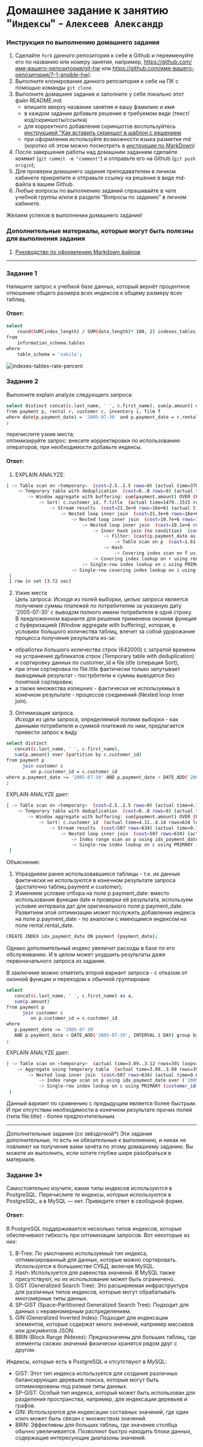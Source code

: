 # Домашнее задание к занятию "`Индексы`" - `Алексеев Александр`


### Инструкция по выполнению домашнего задания

   1. Сделайте `fork` данного репозитория к себе в Github и переименуйте его по названию или номеру занятия, например, https://github.com/имя-вашего-репозитория/git-hw или  https://github.com/имя-вашего-репозитория/7-1-ansible-hw).
   2. Выполните клонирование данного репозитория к себе на ПК с помощью команды `git clone`.
   3. Выполните домашнее задание и заполните у себя локально этот файл README.md:
      - впишите вверху название занятия и вашу фамилию и имя
      - в каждом задании добавьте решение в требуемом виде (текст/код/скриншоты/ссылка)
      - для корректного добавления скриншотов воспользуйтесь [инструкцией "Как вставить скриншот в шаблон с решением](https://github.com/netology-code/sys-pattern-homework/blob/main/screen-instruction.md)
      - при оформлении используйте возможности языка разметки md (коротко об этом можно посмотреть в [инструкции  по MarkDown](https://github.com/netology-code/sys-pattern-homework/blob/main/md-instruction.md))
   4. После завершения работы над домашним заданием сделайте коммит (`git commit -m "comment"`) и отправьте его на Github (`git push origin`);
   5. Для проверки домашнего задания преподавателем в личном кабинете прикрепите и отправьте ссылку на решение в виде md-файла в вашем Github.
   6. Любые вопросы по выполнению заданий спрашивайте в чате учебной группы и/или в разделе “Вопросы по заданию” в личном кабинете.
   
Желаем успехов в выполнении домашнего задания!
   
### Дополнительные материалы, которые могут быть полезны для выполнения задания

1. [Руководство по оформлению Markdown файлов](https://gist.github.com/Jekins/2bf2d0638163f1294637#Code)

---

### Задание 1
Напишите запрос к учебной базе данных, который вернёт процентное отношение общего размера всех индексов к общему размеру всех таблиц.  
#### Ответ:  
``` bash
select 
    round(SUM(index_length) / SUM(data_length)* 100, 2) indexes_tables_rate_pcnt
from 
    information_schema.tables
where 
    table_schema = 'sakila';
```  
![indexes-tables-rate-percent](05-img/12-05-index-task-1-indexes-tables-rate-prcnt.png) 

### Задание 2
Выполните explain analyze следующего запроса:
``` bash 
select distinct concat(c.last_name, ' ', c.first_name), sum(p.amount) over (partition by c.customer_id, f.title)
from payment p, rental r, customer c, inventory i, film f
where date(p.payment_date) = '2005-07-30' and p.payment_date = r.rental_date and r.customer_id = c.customer_id and i.inventory_id = r.inventory_id
;
```  
перечислите узкие места;  
оптимизируйте запрос: внесите корректировки по использованию операторов, при необходимости добавьте индексы.  

#### Ответ: 
1. EXPLAIN ANALYZE: 
``` bash 
| -> Table scan on <temporary>  (cost=2.5..2.5 rows=0) (actual time=3702..3702 rows=391 loops=1)  
    -> Temporary table with deduplication  (cost=0..0 rows=0) (actual time=3702..3702 rows=391 loops=1)  
        -> Window aggregate with buffering: sum(payment.amount) OVER (PARTITION BY c.customer_id,f.title )   (actual time=1479..3575 rows=642000 loops=1)  
            -> Sort: c.customer_id, f.title  (actual time=1479..1515 rows=642000 loops=1)  
                -> Stream results  (cost=21.3e+6 rows=16e+6) (actual time=1.28..1159 rows=642000 loops=1)  
                    -> Nested loop inner join  (cost=21.3e+6 rows=16e+6) (actual time=1.27..995 rows=642000 loops=1)  
                        -> Nested loop inner join  (cost=19.7e+6 rows=16e+6) (actual time=1.27..879 rows=642000 loops=1)  
                            -> Nested loop inner join  (cost=18.1e+6 rows=16e+6) (actual time=1.26..758 rows=642000 loops=1)  
                                -> Inner hash join (no condition)  (cost=1.54e+6 rows=15.4e+6) (actual time=1.23..27.3 rows=634000 loops=1)  
                                    -> Filter: (cast(p.payment_date as date) = '2005-07-30')  (cost=1.61 rows=15400) (actual time=0.572..3.94 rows=634 loops=1)  
                                        -> Table scan on p  (cost=1.61 rows=15400) (actual time=0.55..2.93 rows=16044 loops=1)  
                                    -> Hash  
                                        -> Covering index scan on f using idx_title  (cost=112 rows=1000) (actual time=0.0605..0.501 rows=1000 loops=1)  
                                -> Covering index lookup on r using rental_date (rental_date=p.payment_date)  (cost=0.969 rows=1.04) (actual time=752e-6..0.00107 rows=1.01 loops=634000)  
                            -> Single-row index lookup on c using PRIMARY (customer_id=r.customer_id)  (cost=250e-6 rows=1) (actual time=96.4e-6..110e-6 rows=1 loops=642000)  
                        -> Single-row covering index lookup on i using PRIMARY (inventory_id=r.inventory_id)  (cost=250e-6 rows=1) (actual time=82.3e-6..96e-6 rows=1 loops=642000)  
 |
 1 row in set (3.72 sec)  
```  
2. Узкие места  
Цель запроса: Исходя из полей выборки, целью запроса является получение суммы платежей по потребителям за указаную дату '2005-07-30' с выводом полного имени потребителя в однй строку.  
В предложенном варианте для решения применена оконная функция с буферизацией (Window aggregate with buffering), которая, в условиях большого количества таблиц, влечет за собой удорожание процесса получения результата из-за:  
* обработки большого количества строк (642000) с затратой времени на устранение дубликатов строк (Temporary table with deduplication) и сортировку данных по customer_id и file.title (операция Sort);  
* при этом сортировка по file.title фактически только запутывает выводимый результат - пострбители и суммы выводятся без понятной сортировки;  
* а также множества излишних - фактически не используемых в конечном результате - процессов соединений (Nested loop inner join).  

3. Оптимизация запроса.  
Исходя из цели запроса, определяемой полями выборки - как данными потребителя и суммой платежей по ним, предлагается привести запрос к виду  
``` bash
select distinct
   concat(c.last_name, ' ', c.first_name), 
   sum(p.amount) over (partition by c.customer_id) 
from payment p 
      join customer c 
         on p.customer_id = c.customer_id  
where p.payment_date >= '2005-07-30' AND p.payment_date < DATE_ADD('2005-07-30', INTERVAL 1 DAY)
;
```  
EXPLAIN ANALYZE дает:  
``` bash
| -> Table scan on <temporary>  (cost=2.5..2.5 rows=0) (actual time=4.79..4.81 rows=391 loops=1)
    -> Temporary table with deduplication  (cost=0..0 rows=0) (actual time=4.79..4.79 rows=391 loops=1)
        -> Window aggregate with buffering: sum(payment.amount) OVER (PARTITION BY c.customer_id )   (actual time=4.13..4.68 rows=634 loops=1)
            -> Sort: c.customer_id  (actual time=4.11..4.14 rows=634 loops=1)
                -> Stream results  (cost=507 rows=634) (actual time=0.715..3.85 rows=634 loops=1)
                    -> Nested loop inner join  (cost=507 rows=634) (actual time=0.708..3.46 rows=634 loops=1)
                        -> Index range scan on p using idx_payment_date over ('2005-07-30 00:00:00' <= payment_date < '2005-07-31 00:00:00'), with index condition: ((p.payment_date >= TIMESTAMP'2005-07-30 00:00:00') and (p.payment_date < <cache>(('2005-07-30' + interval 1 day))))  (cost=286 rows=634) (actual time=0.693..1.86 rows=634 loops=1)
                        -> Single-row index lookup on c using PRIMARY (customer_id=p.customer_id)  (cost=0.25 rows=1) (actual time=0.00219..0.00224 rows=1 loops=634)
 |
```

Объяснение:
1. Упраздняем ранее использовавшиеся таблицы - т.к. их данные фактически не используются в конечном результате запроса (достаточно таблиц payment и customer);  
2. Изменяем условие отбора на поле p.payment_date: вместо использования функции date и проверки её результата, используем условие интервала дат для оригинального поля p.payment_date.  
Развитием этой оптимизации может послужить добавление индекса на поле p.payment_date - по аналогии с имеющимся индексом на поле rental.rental_date.
``` bash
CREATE INDEX idx_payment_date ON payment (payment_date);
```
Однако дополнительный индекс увеличит расходы в базе по его обслуживанию. И в целом может ухудшить результаты даже первоначального запроса из задания.  
  
В заключние можно отметить второй вариант запроса - с отказом от оконной функции и переходом к обычной группировке:  
``` bash
select 
   concat(c.last_name, ' ', c.first_name) as a, 
   sum(p.amount) 
from payment p 
      join customer c 
         on p.customer_id = c.customer_id 
where 
   p.payment_date >= '2005-07-30' 
   AND p.payment_date < DATE_ADD('2005-07-30', INTERVAL 1 DAY) group by a
;
```
EXPLAIN ANALYZE дает:  
``` bash
| -> Table scan on <temporary>  (actual time=3.09..3.12 rows=391 loops=1)
    -> Aggregate using temporary table  (actual time=3.09..3.09 rows=391 loops=1)
        -> Nested loop inner join  (cost=507 rows=634) (actual time=0.649..2.43 rows=634 loops=1)
            -> Index range scan on p using idx_payment_date over ('2005-07-30 00:00:00' <= payment_date < '2005-07-31 00:00:00'), with index condition: ((p.payment_date >= TIMESTAMP'2005-07-30 00:00:00') and (p.payment_date < <cache>(('2005-07-30' + interval 1 day))))  (cost=286 rows=634) (actual time=0.636..1.43 rows=634 loops=1)
            -> Single-row index lookup on c using PRIMARY (customer_id=p.customer_id)  (cost=0.25 rows=1) (actual time=0.00138..0.00141 rows=1 loops=634)
 |

```  
Данный вариант по сравнению с предыдущим является более быстрым.
И при отсутствии необходимости в конечном результате прочих полей (типа file.title) - более предпочтительным.

---

Дополнительные задания (со звёздочкой*)
Эти задания дополнительные, то есть не обязательные к выполнению, и никак не повлияют на получение вами зачёта по этому домашнему заданию. Вы можете их выполнить, если хотите глубже шире разобраться в материале.

### Задание 3*
Самостоятельно изучите, какие типы индексов используются в PostgreSQL. Перечислите те индексы, которые используются в PostgreSQL, а в MySQL — нет.
Приведите ответ в свободной форме.  
#### Ответ:  
В PostgreSQL поддерживается несколько типов индексов, которые обеспечивают гибкость при оптимизации запросов. Вот некоторые из них:
1. B-Tree: По умолчанию используемый тип индекса, оптимизированный для данных, которые можно сортировать. Используется в большинстве СУБД, включая MySQL.  
2. Hash: Используется для равенства значений. В MySQL также присутствуют, но их использование может быть ограничено.  
3. GiST (Generalized Search Tree): Это расширяемая инфраструктура для различных типов индексов, которые могут обрабатывать многомерные типы данных.  
4. SP-GiST (Space-Partitioned Generalized Search Tree): Подходит для данных с неравномерным распределением.  
5. GIN (Generalized Inverted Index): Подходит для индексации элементов, которые содержат много значений, например массивов или документов JSON.  
6. BRIN (Block Range INdexes): Предназначены для больших таблиц, где элементы схожих значений физически хранятся рядом друг с другом.

Индексы, которые есть в PostgreSQL и отсутствуют в MySQL:
* GiST: Этот тип индекса используется для создания различных балансирующих деревьев поиска, которые могут быть оптимизированы под разные типы данных.  
* SP-GiST: Особый тип индекса, который может быть использован для разделения пространства, например, для индексации деревьев и графов.  
* GIN: Используются для индексации составных значений, где один ключ может быть связан с множеством значений.  
* BRIN: Эффективны для больших таблиц, где значение столбца обычно увеличивается. Позволяют быстро находить блоки данных, содержащие интересующие диапазоны значений.
